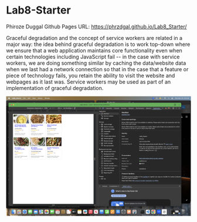 # Lab8-Starter
Phiroze Duggal
Github Pages URL: https://phrzdgal.github.io/Lab8_Starter/

Graceful degradation and the concept of service workers are related in a major way: the idea behind graceful degradation is to work top-down where we ensure that a web application maintains core functionality even when certain technologies including JavaScript fail -- in the case with service workers, we are doing something similar by caching the data/website data when we last had a network connection so that in the case that a feature or piece of technology fails, you retain the ability to visit the website and webpages as it last was. Service workers may be used as part of an implementation of graceful degradation. 

![image](/assets/images/pwa.png)